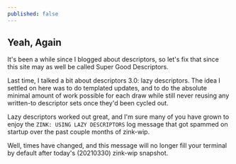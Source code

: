 ```yaml
---
published: false
---
```

## Yeah, Again

It's been a while since I blogged about descriptors, so let's fix that since this site may as well be called Super Good Descriptors.

Last time, I talked a bit about descriptors 3.0: lazy descriptors. The idea I settled on here was to do templated updates, and to do the absolute minimal amount of work possible for each draw while still never reusing any written-to descriptor sets once they'd been cycled out.

Lazy descriptors worked out great, and I'm sure many of you have grown to enjoy the `ZINK: USING LAZY DESCRIPTORS` log message that got spammed on startup over the past couple months of zink-wip.

Well, times have changed, and this message will no longer fill your terminal by default after today's (20210330) zink-wip snapshot.

